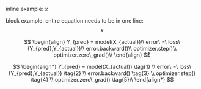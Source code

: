 inline example: $x$

block example. entire equation needs to be in one line:
$$\ x\ $$


$$
\begin{align}
Y_{pred} = model(X_{actual})\\
error\ =\ loss\ (Y_{pred},Y_{actual})\\
error.backward()\\
optimizer.step()\\
optimizer.zero\_grad()\\
\end{align}
$$

$$
\begin{align*}
Y_{pred} = model(X_{actual}) \tag{1} \\
error\ =\ loss\ (Y_{pred},Y_{actual}) \tag{2} \\
error.backward() \tag{3} \\
optimizer.step() \tag{4} \\
optimizer.zero\_grad() \tag{5}\\
\end{align*}
$$